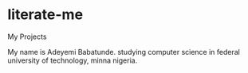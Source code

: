 # literate-me
My Projects

My name is Adeyemi Babatunde.
studying computer science in federal university of technology, minna nigeria.


